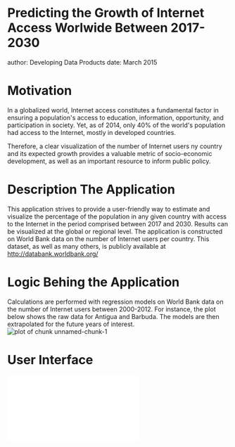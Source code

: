 Predicting the Growth of Internet Access Worlwide Between 2017-2030
========================================================
author: Developing Data Products
date: March 2015

Motivation
========================================================

In a globalized world, Internet access constitutes a fundamental factor in ensuring a population's access to education, information, opportunity, and participation in society. Yet, as of 2014, only 40% of the world's population had access to the Internet, mostly in developed countries. 

Therefore, a clear visualization of the number of Internet users ny country and its expected growth provides a valuable metric of socio-economic development, as well as an important resource to inform public policy.

Description The Application
========================================================
This application strives to provide a user-friendly way to estimate and visualize the percentage of the population in any given country with access to the Internet in the period comprised between 2017 and 2030. Results can be visualized at the global or regional level. The application is constructed on World Bank data on the number of Internet users per country. This dataset, as well as many others, is publicly available at http://databank.worldbank.org/ 


Logic Behing the Application
========================================================
Calculations are performed with regression models on World Bank data on the number of Internet users between 2000-2012. For instance, the plot below shows the raw data for Antigua and Barbuda. The models are then extrapolated for the future years of interest. 
![plot of chunk unnamed-chunk-1](Pitch-figure/unnamed-chunk-1-1.png)

User Interface
========================================================
![Screenshot](Screenshot.pdf)

